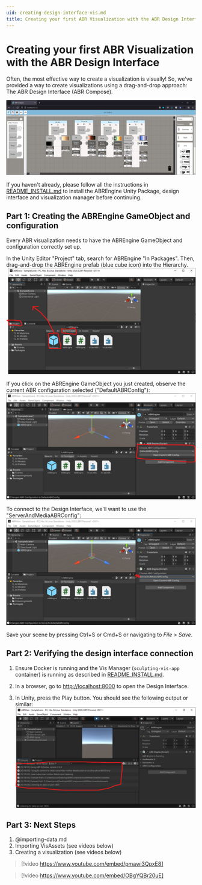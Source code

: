 ```yaml
---
uid: creating-design-interface-vis.md
title: Creating your first ABR Visualization with the ABR Design Interface
---
```


# Creating your first ABR Visualization with the ABR Design Interface

Often, the most effective way to create a visualization is visually! So, we've
provided a way to create visualizations using a drag-and-drop approach: The ABR Design Interface (ABR Compose).

![ABR Design Interface](./resources/design-interface-fire-wide.png)

If you haven't already, please follow all the instructions in
[README_INSTALL.md](../../README_INSTALL.md) to install the ABREngine Unity
Package, design interface and visualization manager before continuing.


## Part 1: Creating the ABREngine GameObject and configuration

Every ABR visualization needs to have the ABREngine GameObject and configuration correctly set up.

In the Unity Editor "Project" tab, search for ABREngine "In Packages". Then, drag-and-drop the ABREngine prefab (blue cube icon) into the Hierarchy.
![](resources/cs-vis_1-abrengine.png)

If you click on the ABREngine GameObject you just created, observe the current ABR configuration selected ("DefaultABRConfig"):
![](resources/di-vis_config.png)

To connect to the Design Interface, we'll want to use the "ServerAndMediaABRConfig":
![](resources/di-vis_server.png)

Save your scene by pressing Ctrl+S or Cmd+S or navigating to *File > Save*.


## Part 2: Verifying the design interface connection

1. Ensure Docker is running and the Vis Manager (`sculpting-vis-app` container)
is running as described in [README_INSTALL.md](../../README_INSTALL.md).

2. In a browser, go to <http://localhost:8000> to open the Design Interface.

3. In Unity, press the Play button. You should see the following output or similar:
![](resources/di-vis_connect.png)


## Part 3: Next Steps

1. @importing-data.md
2. Importing VisAssets (see videos below)
3. Creating a visualization (see videos below)

> [!video https://www.youtube.com/embed/pmawi3QpxE8]

> [!video https://www.youtube.com/embed/OBgYQBr20uE]
